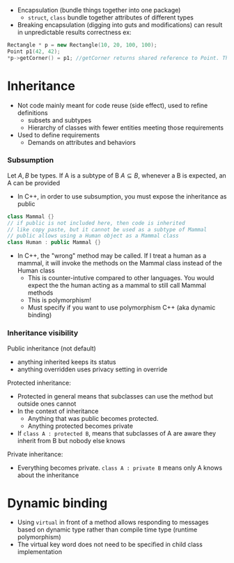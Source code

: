 - Encapsulation (bundle things together into one package)
	- `struct`, `class` bundle together attributes of different types
- Breaking encapsulation (digging into guts and modifications) can result in unpredictable results correctness
ex: 
```c++
Rectangle * p = new Rectangle(10, 20, 100, 100);
Point p1(42, 42);
*p->getCorner() = p1; //getCorner returns shared reference to Point. This results in you being able to change the address pointed to
```

# Inheritance
- Not code mainly meant for code reuse (side effect), used to refine definitions 
	- subsets and subtypes
	- Hierarchy of classes with fewer entities meeting those requirements
- Used to define requirements
	- Demands on attributes and behaviors

### Subsumption
Let $A, B$ be types. If A is a subtype of B $A \subseteq B$, whenever a B is expected, an A can be provided
- In C++, in order to use subsumption, you must expose the inheritance as public
```c++
class Mammal {}
// if public is not included here, then code is inherited
// like copy paste, but it cannot be used as a subtype of Mammal
// public allows using a Human object as a Mammal class
class Human : public Mammal {} 
```

- In C++, the "wrong" method may be called. If I treat a human as a mammal, it will invoke the methods on the Mammal class instead of the Human class
	- This is counter-intutive compared to other languages. You would expect the the human acting as a mammal to still call Mammal methods
	- This is polymorphism!
	- Must specify if you want to use polymorphism C++  (aka dynamic binding)

### Inheritance visibility
Public inheritance (not default)
- anything inherited keeps its status
- anything overridden uses privacy setting in override

Protected inheritance: 
- Protected in general means that subclasses can use the method but outside ones cannot
- In the context of inheritance
	- Anything that was public becomes protected.
	- Anything protected becomes private
- If `class A : protected B`, means that subclasses of A are aware they inherit from B but nobody else knows

Private inheritance:
- Everything becomes private. `class A : private B` means only A knows about the inheritance

# Dynamic binding
- Using `virtual` in front of a method allows responding to messages based on dynamic type rather than compile time type (runtime polymorphism)
- The virtual key word does not need to be specified in child class implementation